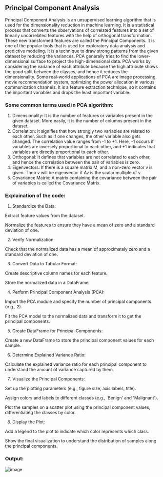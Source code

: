 ## Principal Component Analysis
Principal Component Analysis is an unsupervised learning algorithm that is used for the dimensionality reduction in machine learning. It is a statistical process that converts the observations of correlated features into a set of linearly uncorrelated features with the help of orthogonal transformation. These new transformed features are called the Principal Components. It is one of the popular tools that is used for exploratory data analysis and predictive modeling. It is a technique to draw strong patterns from the given dataset by reducing the variances. PCA generally tries to find the lower-dimensional surface to project the high-dimensional data. PCA works by considering the variance of each attribute because the high attribute shows the good split between the classes, and hence it reduces the dimensionality. Some real-world applications of PCA are image processing, movie recommendation system, optimizing the power allocation in various communication channels. It is a feature extraction technique, so it contains the important variables and drops the least important variable.

### Some common terms used in PCA algorithm:
1. Dimensionality: It is the number of features or variables present in the given dataset. More easily, it is the number of columns present in the dataset.
2. Correlation: It signifies that how strongly two variables are related to each other. Such as if one changes, the other variable also gets changed. The correlation value ranges from -1 to +1. Here, -1 occurs if variables are inversely proportional to each other, and +1 indicates that variables are directly proportional to each other.
3. Orthogonal: It defines that variables are not correlated to each other, and hence the correlation between the pair of variables is zero.
4. Eigenvectors: If there is a square matrix M, and a non-zero vector v is given. Then v will be eigenvector if Av is the scalar multiple of v.
5. Covariance Matrix: A matrix containing the covariance between the pair of variables is called the Covariance Matrix.

### Explaination of the code:
1. Standardize the Data:

Extract feature values from the dataset.

Normalize the features to ensure they have a mean of zero and a standard deviation of one.

2. Verify Normalization:

Check that the normalized data has a mean of approximately zero and a standard deviation of one.

3. Convert Data to Tabular Format:

Create descriptive column names for each feature.

Store the normalized data in a DataFrame.

4. Perform Principal Component Analysis (PCA):

Import the PCA module and specify the number of principal components (e.g., 2).

Fit the PCA model to the normalized data and transform it to get the principal components.

5. Create DataFrame for Principal Components:

Create a new DataFrame to store the principal component values for each sample.

6. Determine Explained Variance Ratio:

Calculate the explained variance ratio for each principal component to understand the amount of variance captured by them.

7. Visualize the Principal Components:

Set up the plotting parameters (e.g., figure size, axis labels, title).

Assign colors and labels to different classes (e.g., 'Benign' and 'Malignant').

Plot the samples on a scatter plot using the principal component values, differentiating the classes by color.

8. Display the Plot:

Add a legend to the plot to indicate which color represents which class.

Show the final visualization to understand the distribution of samples along the principal components.

### Output:
![image](https://github.com/Vrisha213/machine-learning-repos/assets/74671946/a2cb0104-0753-405b-a6f0-1aaa0767c37a)
